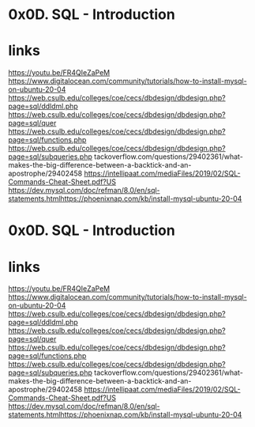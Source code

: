 # 0x0D. SQL - Introduction

# links
https://youtu.be/FR4QIeZaPeM
https://www.digitalocean.com/community/tutorials/how-to-install-mysql-on-ubuntu-20-04
https://web.csulb.edu/colleges/coe/cecs/dbdesign/dbdesign.php?page=sql/ddldml.php
https://web.csulb.edu/colleges/coe/cecs/dbdesign/dbdesign.php?page=sql/quer
https://web.csulb.edu/colleges/coe/cecs/dbdesign/dbdesign.php?page=sql/functions.php
https://web.csulb.edu/colleges/coe/cecs/dbdesign/dbdesign.php?page=sql/subqueries.php
tackoverflow.com/questions/29402361/what-makes-the-big-difference-between-a-backtick-and-an-apostrophe/29402458
https://intellipaat.com/mediaFiles/2019/02/SQL-Commands-Cheat-Sheet.pdf?US
https://dev.mysql.com/doc/refman/8.0/en/sql-statements.htmlhttps://phoenixnap.com/kb/install-mysql-ubuntu-20-04
# 0x0D. SQL - Introduction

# links
https://youtu.be/FR4QIeZaPeM
https://www.digitalocean.com/community/tutorials/how-to-install-mysql-on-ubuntu-20-04
https://web.csulb.edu/colleges/coe/cecs/dbdesign/dbdesign.php?page=sql/ddldml.php
https://web.csulb.edu/colleges/coe/cecs/dbdesign/dbdesign.php?page=sql/quer
https://web.csulb.edu/colleges/coe/cecs/dbdesign/dbdesign.php?page=sql/functions.php
https://web.csulb.edu/colleges/coe/cecs/dbdesign/dbdesign.php?page=sql/subqueries.php
tackoverflow.com/questions/29402361/what-makes-the-big-difference-between-a-backtick-and-an-apostrophe/29402458
https://intellipaat.com/mediaFiles/2019/02/SQL-Commands-Cheat-Sheet.pdf?US
https://dev.mysql.com/doc/refman/8.0/en/sql-statements.htmlhttps://phoenixnap.com/kb/install-mysql-ubuntu-20-04

